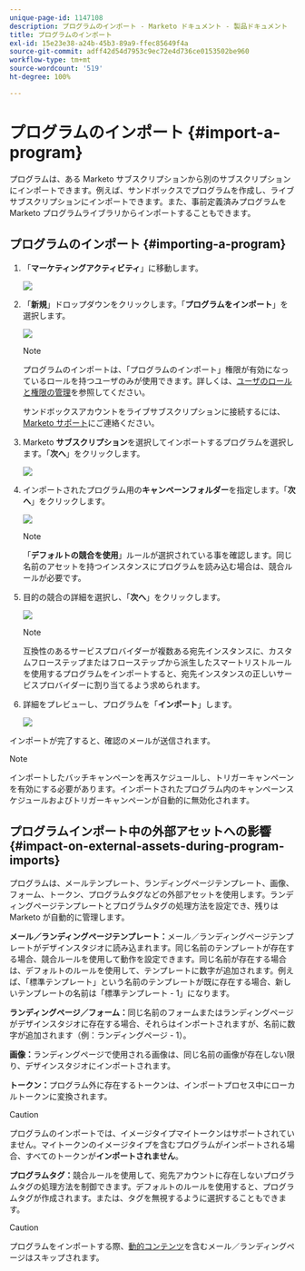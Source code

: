 ```yaml
---
unique-page-id: 1147108
description: プログラムのインポート - Marketo ドキュメント - 製品ドキュメント
title: プログラムのインポート
exl-id: 15e23e38-a24b-45b3-89a9-ffec85649f4a
source-git-commit: adff42d54d7953c9ec72e4d736ce0153502be960
workflow-type: tm+mt
source-wordcount: '519'
ht-degree: 100%

---
```


# プログラムのインポート {#import-a-program}

プログラムは、ある Marketo サブスクリプションから別のサブスクリプションにインポートできます。例えば、サンドボックスでプログラムを作成し、ライブサブスクリプションにインポートできます。また、事前定義済みプログラムを Marketo プログラムライブラリからインポートすることもできます。

## プログラムのインポート {#importing-a-program}

1. 「**マーケティングアクティビティ**」に移動します。

   ![](assets/import-a-program-1.png)

1. 「**新規**」ドロップダウンをクリックします。「**プログラムをインポート**」を選択します。

   ![](assets/import-a-program-2.png)

   >[!NOTE]
   >
   >プログラムのインポートは、「プログラムのインポート」権限が有効になっているロールを持つユーザのみが使用できます。詳しくは、[ユーザのロールと権限の管理](/help/marketo/product-docs/administration/users-and-roles/managing-user-roles-and-permissions.md)を参照してください。
   >
   >サンドボックスアカウントをライブサブスクリプションに接続するには、[Marketo サポート](https://nation.marketo.com/t5/Support/ct-p/Support)にご連絡ください。

1. Marketo **サブスクリプション**&#x200B;を選択してインポートするプログラムを選択します。「**次へ**」をクリックします。

   ![](assets/import-a-program-3.png)

1. インポートされたプログラム用の&#x200B;**キャンペーンフォルダー**&#x200B;を指定します。「**次へ**」をクリックします。

   ![](assets/import-a-program-4.png)

   >[!NOTE]
   >
   >「**デフォルトの競合を使用**」ルールが選択されている事を確認します。同じ名前のアセットを持つインスタンスにプログラムを読み込む場合は、競合ルールが必要です。

1. 目的の競合の詳細を選択し、「**次へ**」をクリックします。

   ![](assets/import-a-program-5.png)

   >[!NOTE]
   >
   >互換性のあるサービスプロバイダーが複数ある宛先インスタンスに、カスタムフローステップまたはフローステップから派生したスマートリストルールを使用するプログラムをインポートすると、宛先インスタンスの正しいサービスプロバイダーに割り当てるよう求められます。

1. 詳細をプレビューし、プログラムを「**インポート**」します。

   ![](assets/import-a-program-6.png)

インポートが完了すると、確認のメールが送信されます。

>[!NOTE]
>
>インポートしたバッチキャンペーンを再スケジュールし、トリガーキャンペーンを有効にする必要があります。インポートされたプログラム内のキャンペーンスケジュールおよびトリガーキャンペーンが自動的に無効化されます。

## プログラムインポート中の外部アセットへの影響 {#impact-on-external-assets-during-program-imports}

プログラムは、メールテンプレート、ランディングページテンプレート、画像、フォーム、トークン、プログラムタグなどの外部アセットを使用します。ランディングページテンプレートとプログラムタグの処理方法を設定でき、残りは Marketo が自動的に管理します。

**メール／ランディングページテンプレート：**&#x200B;メール／ランディングページテンプレートがデザインスタジオに読み込まれます。同じ名前のテンプレートが存在する場合、競合ルールを使用して動作を設定できます。同じ名前が存在する場合は、デフォルトのルールを使用して、テンプレートに数字が追加されます。例えば、「標準テンプレート」という名前のテンプレートが既に存在する場合、新しいテンプレートの名前は「標準テンプレート - 1」になります。

**ランディングページ／フォーム：**&#x200B;同じ名前のフォームまたはランディングページがデザインスタジオに存在する場合、それらはインポートされますが、名前に数字が追加されます（例：ランディングページ - 1）。

**画像：**&#x200B;ランディングページで使用される画像は、同じ名前の画像が存在しない限り、デザインスタジオにインポートされます。

**トークン：**&#x200B;プログラム外に存在するトークンは、インポートプロセス中にローカルトークンに変換されます。

>[!CAUTION]
>
>プログラムのインポートでは、イメージタイプマイトークンはサポートされていません。マイトークンのイメージタイプを含むプログラムがインポートされる場合、すべてのトークンが&#x200B;**インポートされません**。

**プログラムタグ：**&#x200B;競合ルールを使用して、宛先アカウントに存在しないプログラムタグの処理方法を制御できます。デフォルトのルールを使用すると、プログラムタグが作成されます。または、タグを無視するように選択することもできます。

>[!CAUTION]
>
>プログラムをインポートする際、[動的コンテンツ](/help/marketo/product-docs/personalization/segmentation-and-snippets/segmentation/understanding-dynamic-content.md)を含むメール／ランディングページはスキップされます。
